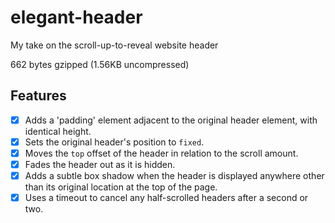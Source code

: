 elegant-header
==============

My take on the scroll-up-to-reveal website header

662 bytes gzipped (1.56KB uncompressed)

Features
--------
* [x] Adds a 'padding' element adjacent to the original header element, with identical height.
* [x] Sets the original header's position to `fixed`.
* [x] Moves the `top` offset of the header in relation to the scroll amount.
* [x] Fades the header out as it is hidden.
* [x] Adds a subtle box shadow when the header is displayed anywhere other than its original location at the top of the page.
* [x] Uses a timeout to cancel any half-scrolled headers after a second or two.